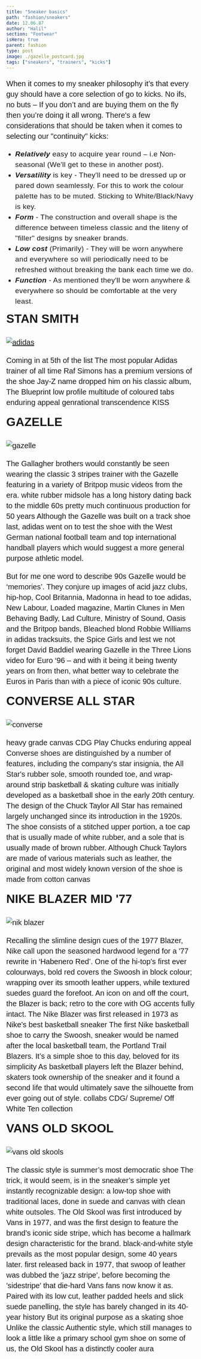 ```yaml
---
title: "Sneaker basics"
path: "fashion/sneakers"
date: 12.06.87
author: "Halil"
section: "Footwear"
isHero: true
parent: fashion
type: post
image: ./gazelle_postcard.jpg
tags: ["sneakers", "trainers", "kicks"]
---
```


<style>

@import url('https://fonts.googleapis.com/css2?family=Marck+Script&display=swap');
@import url('https://fonts.googleapis.com/css2?family=Lato:ital,wght@0,400;0,700;1,400;1,700&display=swap');
@import url('https://fonts.googleapis.com/css2?family=Changa&display=swap');

p {
    font-size: 0.9rem;
    line-height: 1.85rem;
    font-family: 'Lato', sans-serif;
}

ul > li {
    font-size: 0.9rem;
    line-height: 1.45rem;
    letter-spacing: 0.025rem;
    font-family: 'Lato', sans-serif;
}

h4 {
    font-family: Arial, Helvetica, sans-serif;
    font-size: 1.4rem;
    letter-spacing: 0.005rem;
    color: #000000
    padding: 0;
    margin: 10px 0 30px 0;
}

@media (min-width: 768px) {
    p {
        font-size: 1.25rem;
        line-height: 1.75rem;
        font-family: 'Nunito', sans-serif;sans-serif;
    }

    ul > li {
        font-size: 1.2rem;
        line-height: 1.75rem;
        font-family: 'Nunito', sans-serif;sans-serif;
    }

    h4 {
        font-size: 2rem;
    }
}

@media (min-width: 1024px) {
    p {
        font-size: 1.3rem;
        line-height: 1.9rem;
        font-family: 'Nunito', sans-serif;sans-serif;
    }

    ul > li {
        font-size: 1.3rem;
        line-height: 1.9rem;
        font-family: 'Nunito', sans-serif;sans-serif;
    }

    h4 {
        font-size: 2rem;
    }
}

</style>

When it comes to my sneaker philosophy it’s that every guy should have a core selection of go to kicks. No ifs, no buts – If you don’t and are buying them on the fly then you’re doing it all wrong. There's a few considerations that should be taken when it comes to selecting our "continuity" kicks:

<div class="custom"></div>

* _**Relatively**_ easy to acquire year round – i.e Non-seasonal (We'll get to these in another post). 
* _**Versatility**_ is key - They'll need to be dressed up or pared down seamlessly. For this to work the colour palette has to be muted. Sticking to White/Black/Navy is key.
* _**Form**_ - The construction and overall shape is the difference between timeless classic and the liteny of "filler" designs by sneaker brands.   
* **_Low cost_** (Primarily) - They will be worn anywhere and everywhere so will periodically need to be refreshed without breaking the bank each time we do.
* **_Function_** - As mentioned they'll be worn anywhere & everywhere so should be comfortable at the very least.

#### STAN SMITH

[![adidas](./stan_smith.jpg)](#)

Coming in at 5th of the list
The most popular Adidas trainer of all time
Raf Simons has a premium versions of the shoe
Jay-Z name dropped him on his classic album, The Blueprint
low profile
multitude of coloured tabs
enduring appeal
genrational transcendence
KISS

#### GAZELLE

![gazelle](./gazelle_postcard.jpg)

The Gallagher brothers would constantly be seen wearing the classic 3 stripes trainer with the Gazelle featuring in a variety of Britpop music videos from the era.
white rubber midsole
has a long history dating back to the middle 60s
pretty much continuous production for 50 years
Although the Gazelle was built on a track shoe last, adidas went on to test the shoe with the West German national football team and top international handball players which would suggest a more general purpose athletic model.

But for me one word to describe 90s Gazelle would be ‘memories’. They conjure up images of acid jazz clubs, hip-hop, Cool Britannia, Madonna in head to toe adidas, New Labour, Loaded magazine, Martin Clunes in Men Behaving Badly, Lad Culture, Ministry of Sound, Oasis and the Britpop bands, Bleached blond Robbie Williams in adidas tracksuits, the Spice Girls and lest we not forget David Baddiel wearing Gazelle in the Three Lions video for Euro ‘96 – and with it being it being twenty years on from then, what better way to celebrate the Euros in Paris than with a piece of iconic 90s culture.

#### CONVERSE ALL STAR

![converse](./converse_mid_postcard.jpg)

heavy grade canvas
CDG Play Chucks
enduring appeal
Converse shoes are distinguished by a number of features, including the company's star insignia, the All Star's rubber sole, smooth rounded toe, and wrap-around strip
basketball & skating culture
was initially developed as a basketball shoe in the early 20th century. The design of the Chuck Taylor All Star has remained largely unchanged since its introduction in the 1920s. The shoe consists of a stitched upper portion, a toe cap that is usually made of white rubber, and a sole that is usually made of brown rubber. Although Chuck Taylors are made of various materials such as leather, the original and most widely known version of the shoe is made from cotton canvas

#### NIKE BLAZER MID '77

![nik blazer](./nike_blazer_mid_postcard.jpg)

Recalling the slimline design cues of the 1977 Blazer, Nike call upon the seasoned hardwood legend for a '77 rewrite in ‘Habenero Red’. One of the hi-top’s first ever colourways, bold red covers the Swoosh in block colour; wrapping over its smooth leather uppers, while textured suedes guard the forefoot. An icon on and off the court, the Blazer is back; retro to the core with OG accents fully intact.
The Nike Blazer was first released in 1973 as Nike’s best basketball sneaker
The first Nike basketball shoe to carry the Swoosh,
sneaker would be named after the local basketball team, the Portland Trail Blazers.
It’s a simple shoe to this day, beloved for its simplicity
As basketball players left the Blazer behind, skaters took ownership of the sneaker and it found a second life that would ultimately save the silhouette from ever going out of style.
collabs CDG/ Supreme/ Off White Ten collection

#### VANS OLD SKOOL

![vans old skools](./vans_postcard.jpg)

The classic style is summer’s most democratic shoe
The trick, it would seem, is in the sneaker’s simple yet instantly recognizable design: a low-top shoe with traditional laces, done in suede and canvas with clean white outsoles.
The Old Skool was first introduced by Vans in 1977, and was the first design to feature the brand’s iconic side stripe, which has become a hallmark design characteristic for the brand.
black-and-white style prevails as the most popular design, some 40 years later.
first released back in 1977, that swoop of leather was dubbed the 'jazz stripe', before becoming the 'sidestripe' that die-hard Vans fans now know it as.
Paired with its low cut, leather padded heels and slick suede panelling, the style has barely changed in its 40-year history
But its original purpose as a skating shoe
Unlike the classic Authentic style, which still manages to look a little like a primary school gym shoe on some of us, the Old Skool has a distinctly cooler aura
